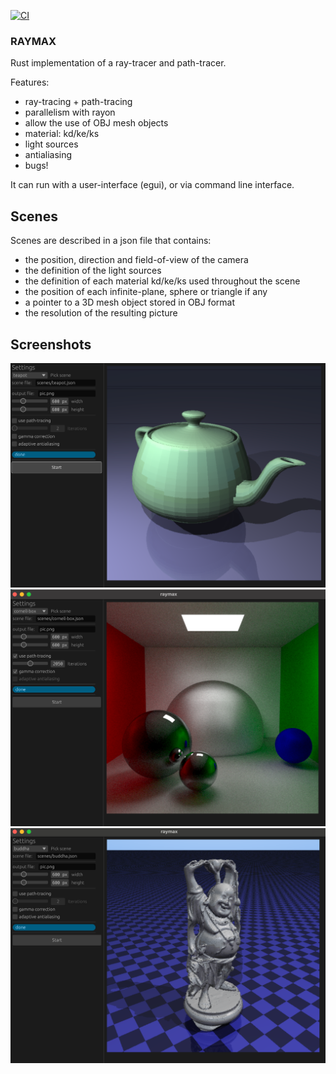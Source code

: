 [![CI](https://github.com/mx4/raymax/actions/workflows/ci.yml/badge.svg)](https://github.com/mx4/raymax/actions/workflows/ci.yml)

### RAYMAX

Rust implementation of a ray-tracer and path-tracer.

Features:
 - ray-tracing + path-tracing
 - parallelism with rayon
 - allow the use of OBJ mesh objects
 - material: kd/ke/ks
 - light sources
 - antialiasing
 - bugs!

It can run with a user-interface (egui), or via command line interface.

## Scenes
Scenes are described in a json file that contains:
 - the position, direction and field-of-view of the camera
 - the definition of the light sources
 - the definition of each material kd/ke/ks used throughout the scene
 - the position of each infinite-plane, sphere or triangle if any
 - a pointer to a 3D mesh object stored in OBJ format
 - the resolution of the resulting picture

## Screenshots
![teapot](./assets/teapot.png)
![cornell-box](./assets/cornell-box.png)
![buddha](./assets/buddha.png)
